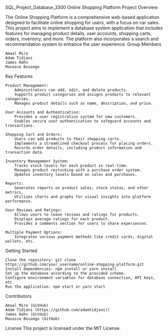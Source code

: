SQL_Project_Database_3300
Online Shopping Platform
Project Overview

The Online Shopping Platform is a comprehensive web-based application designed to facilitate online shopping for users, with a focus on car sales. This project aims to implement a database system application that includes features for managing product details, user accounts, shopping carts, orders, inventory, and more. The platform also incorporates a search and recommendation system to enhance the user experience.
Group Members

    Amaal Mire
    Adam Tidjani
    James Hahn
    Manasse Bosango

Key Features

    Product Management:
        Administrators can add, edit, and delete products.
        Supports product categories and assigns products to relevant categories.
        Manages product details such as name, description, and price.

    User Accounts and Authentication:
        Provides a user registration system for new customers.
        Enables secure user authentication to safeguard accounts and transactions.

    Shopping Cart and Orders:
        Users can add products to their shopping carts.
        Implements a streamlined checkout process for placing orders.
        Records order details, including product information and transaction data.

    Inventory Management System:
        Tracks stock levels for each product in real-time.
        Manages product restocking with a purchase order system.
        Updates inventory levels based on sales and purchases.

    Reports:
        Generates reports on product sales, stock status, and other metrics.
        Utilizes charts and graphs for visual insights into platform performance.

    User Reviews and Ratings:
        Allows users to leave reviews and ratings for products.
        Displays average ratings for each product.
        Provides a comments section for users to share experiences.

    Multiple Payment Options:
        Integrates various payment methods like credit cards, digital wallets, etc.

Getting Started

    Clone the repository: git clone https://github.com/your_username/online-shopping-platform.git
    Install dependencies: npm install or yarn install
    Set up the database according to the provided schema.
    Configure environment variables for database connection, API keys, etc.
    Run the application: npm start or yarn start

Contributors

    Amaal Mire (GitHub)
    Adam Tidjani (https://github.com/adamtidjani))
    James Hahn (GitHub)
    Manasse Bosango (GitHub)

License
This project is licensed under the MIT License.
